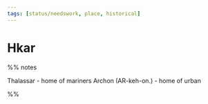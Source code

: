 ```yaml
---
tags: [status/needswork, place, historical]
---
```

# Hkar

%% notes

 Thalassar - home of mariners
 Archon (AR-keh-on.) - home of urban 

%%
